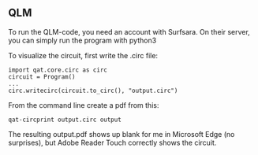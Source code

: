 ## QLM

To run the QLM-code, you need an account with Surfsara.
On their server, you can simply run the program with python3 <name-of-script>

To visualize the circuit, first write the .circ file:

```
import qat.core.circ as circ
circuit = Program()
...
circ.writecirc(circuit.to_circ(), "output.circ")
```

From the command line create a pdf from this:

```
qat-circprint output.circ output
```

The resulting output.pdf shows up blank for me in Microsoft Edge (no surprises), but Adobe Reader Touch correctly shows the circuit.